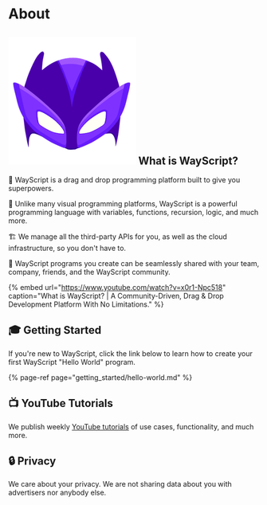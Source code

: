 # About

## ![](.gitbook/assets/super.png) What is WayScript?

🦸 WayScript is a drag and drop programming platform built to give you superpowers.

🚀 Unlike many visual programming platforms, WayScript is a powerful programming language with variables, functions, recursion, logic, and much more.

🏗 We manage all the third-party APIs for you, as well as the cloud infrastructure, so you don't have to.

🎁 WayScript programs you create can be seamlessly shared with your team, company, friends, and the WayScript community.

{% embed url="https://www.youtube.com/watch?v=x0r1-Npc518" caption="What is WayScript? \| A Community-Driven, Drag & Drop Development Platform With No Limitations." %}

## 🎓 Getting Started

If you're new to WayScript, click the link below to learn how to create your first WayScript "Hello World" program.

{% page-ref page="getting\_started/hello-world.md" %}

## 📺 YouTube Tutorials

We publish weekly [YouTube tutorials](https://youtube.com/c/wayscript) of use cases, functionality, and much more.

## 🔒 Privacy

We care about your privacy. We are not sharing data about you with advertisers nor anybody else.

